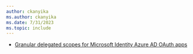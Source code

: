 ```yaml
---
author: ckanyika
ms.author: ckanyika
ms.date: 7/31/2023
ms.topic: include
---
```


- [Granular delegated scopes for Microsoft Identity Azure AD OAuth apps](#granular-delegated-scopes-for-microsoft-identityazure-ad-oauth-apps)
